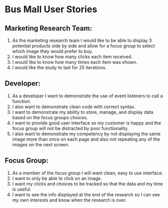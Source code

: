 # Bus Mall User Stories

## Marketing Research Team:
1. As the marketing research team I would like to be able to display 3 potential products side by side and allow for a focus group to select which image they would prefer to buy.
2. I would like to know how many clicks each item received.
3. I would like to know how many times each item was shown.
4. I would like the study to last for 25 iterations.

## Developer:
1. As a developer I want to demonstrate the use of event listeners to call a function.
2. I also want to demonstrate clean code with correct syntax.
3. I want to demonstrate my ability to store, manage, and display data based on the focus groups choices.
4. I want to provide good user interface so my customer is happy and the focus group will not be distracted by poor functionality.
5. I also want to demonstrate my competency by not displaying the same image more than once on each page and also not repeating any of the images on the next screen.

## Focus Group:
1. As a member of the focus group I will want clean, easy to use interface.
2. I want to only be able to click on an image.
3. I want my clicks and choices to be tracked so that the data and my time is useful.
4. I want to see the info displayed at the end of the research so I can see my own interests and know when the research is over. 
